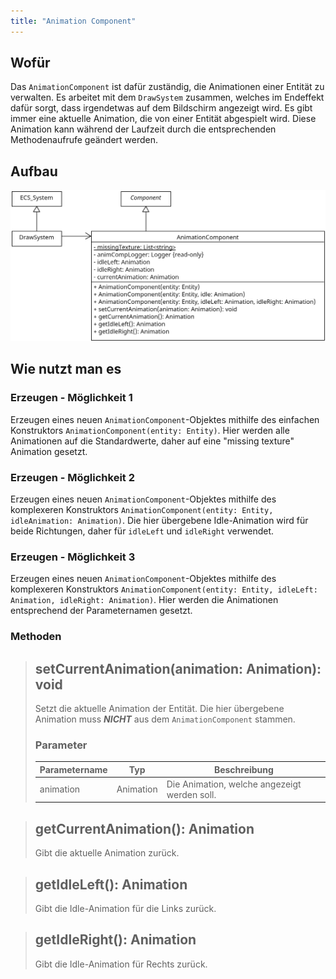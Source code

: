 ```yaml
---
title: "Animation Component"
---
```


## Wofür

Das `AnimationComponent` ist dafür zuständig, die Animationen einer Entität zu verwalten. Es arbeitet mit dem `DrawSystem`
zusammen, welches im Endeffekt dafür sorgt, dass irgendetwas auf dem Bildschirm angezeigt wird. Es gibt immer eine aktuelle
Animation, die von einer Entität abgespielt wird. Diese Animation kann während der Laufzeit durch die entsprechenden Methodenaufrufe
geändert werden.

## Aufbau

![UML Diagram](../img/animationComponent.png)

## Wie nutzt man es

### Erzeugen - Möglichkeit 1

Erzeugen eines neuen `AnimationComponent`-Objektes mithilfe des einfachen Konstruktors `AnimationComponent(entity: Entity)`. Hier werden alle Animationen
auf die Standardwerte, daher auf eine "missing texture" Animation gesetzt.

### Erzeugen - Möglichkeit 2

Erzeugen eines neuen `AnimationComponent`-Objektes mithilfe des komplexeren Konstruktors `AnimationComponent(entity: Entity, idleAnimation: Animation)`. Die hier
übergebene Idle-Animation wird für beide Richtungen, daher für `idleLeft` und `idleRight` verwendet.

### Erzeugen - Möglichkeit 3

Erzeugen eines neuen `AnimationComponent`-Objektes mithilfe des komplexeren Konstruktors `AnimationComponent(entity: Entity, idleLeft: Animation, idleRight: Animation)`.
Hier werden die Animationen entsprechend der Parameternamen gesetzt.

### Methoden

> ## setCurrentAnimation(animation: Animation): void
>
> Setzt die aktuelle Animation der Entität. Die hier übergebene Animation muss ***NICHT*** aus dem `AnimationComponent` stammen.
>
> ### Parameter
>
> | Parametername | Typ       | Beschreibung                                 |
> |---------------|-----------|----------------------------------------------|
> | animation     | Animation | Die Animation, welche angezeigt werden soll. |

> ## getCurrentAnimation(): Animation
>
> Gibt die aktuelle Animation zurück.

> ## getIdleLeft(): Animation
>
> Gibt die Idle-Animation für die Links zurück.

> ## getIdleRight(): Animation
>
> Gibt die Idle-Animation für Rechts zurück.
